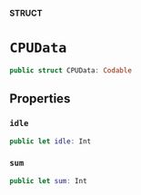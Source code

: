 **STRUCT**

# `CPUData`

```swift
public struct CPUData: Codable
```

## Properties
### `idle`

```swift
public let idle: Int
```

### `sum`

```swift
public let sum: Int
```
